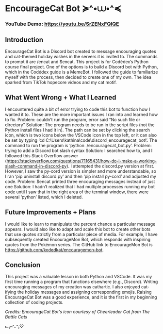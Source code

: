 # EncourageCat Bot ≽^•⩊•^≼

### **YouTube Demo:** https://youtu.be/SrZENxFQlQE

## **Introduction**
EncourageCat Bot is a Discord bot created to message encouraging quotes and cat-themed holiday wishes in the servers it is invited to. The commands to prompt it are /encat and $encat. This project is for Codédex’s Python course final project. One of the options is to build a Discord bot with Python, which in the Codédex guide is a MemeBot. I followed the guide to familiarize myself with the process, then decided to create one of my own. The idea sparked from TikTok hopecore videos and my cat motif.

## **What Went Wrong + What I Learned**
I encountered quite a bit of error trying to code this bot to function how I wanted it to. These are the more important issues I ran into and learned how to fix.
Problem: couldn’t run the program, error said “No such file or directory”
Solution: The program needs to be run in the script files (not the Python install files I had it in). The path can be set by clicking the search icon, which is two icons below the VSCode icon in the top left, or it can also be set by typing ‘cd C:\Users\kathina\code\discord_encouragecat_bot\’. The command to run the program is ‘python ./encouragecat_bot.py’.
Problem: trying to add a Discord bot slash syntax
Solution: I searched how to, and I followed this Stack Overflow answer (https://stackoverflow.com/questions/71165431/how-do-i-make-a-working-slash-command-in-discord-py). I attempted the discord.py version at first. However, I saw the py-cord version is simpler and more understandable, so I ran ‘pip uninstall discord.py’ and then ‘pip install py-cord’ and adjusted my code.
Problem: $encat printed three encouraging messages instead of just one
Solution: I hadn’t realized that I had multiple processes running my bot code until I saw that in the right area of the terminal window, there were several ‘python’ listed, which I deleted.

## **Future Improvements + Plans**
I would like to learn to manipulate the percent chance a particular message appears. I would also like to adapt and scale this bot to create other bots that use quotes strictly from a particular piece of media. For example, I have subsequently created EncourageMon Bot, which responds with inspiring quotes from the Pokémon series. The GitHub link to EncourageMon Bot is https://github.com/kodedkat/encouragemon-bot.

## **Conclusion**
This project was a valuable lesson in both Python and VSCode. It was my first time running a program that functions elsewhere (e.g., Discord). Writing encouraging messages of my creation was cathartic. I also enjoyed cat-ifying the holiday messages and assigning corresponding emojis. Raising EncourageCat Bot was a good experience, and it is the first in my beginning collection of coding projects.

*Credits: EncourageCat Bot's icon courtesy of Cheerleader Cat from The Battle Cats*

ᓚ₍⑅^..^₎♡
